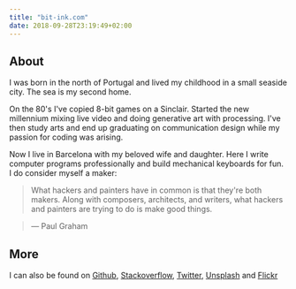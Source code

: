 ```yaml
---
title: "bit-ink.com"
date: 2018-09-28T23:19:49+02:00
---
```


About
-----
I was born in the north of Portugal and lived my childhood in a small seaside city. The sea is my second home.

On the 80's I've copied 8-bit games on a Sinclair. Started the new millennium mixing live video and doing generative art with processing. I've then study arts and end up graduating on communication design while my passion for coding was arising.

Now I live in Barcelona with my beloved wife and daughter. Here I write computer programs professionally and build mechanical keyboards for fun. I do consider myself a maker:

> What hackers and painters have in common is that they're both makers. Along with composers, architects, and writers, what hackers and painters are trying to do is make good things.

> — Paul Graham

More
----
I can also be found on [Github](https://www.github.com/am), [Stackoverflow](https://stackoverflow.com/users/220272/a-m?tab=profile), [Twitter](https://twitter.com/ammutable), [Unsplash](https://unsplash.com/@a__m) and [Flickr](https://www.flickr.com/photos/95126201@N06/)
